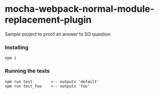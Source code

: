# mocha-webpack-normal-module-replacement-plugin
Sample project to proof an answer to SO question

### Installing
```
npm i
```
### Running the tests
```
npm run test        <-- outputs 'default'
npm run test_foo    <-- outputs 'foo'
```
